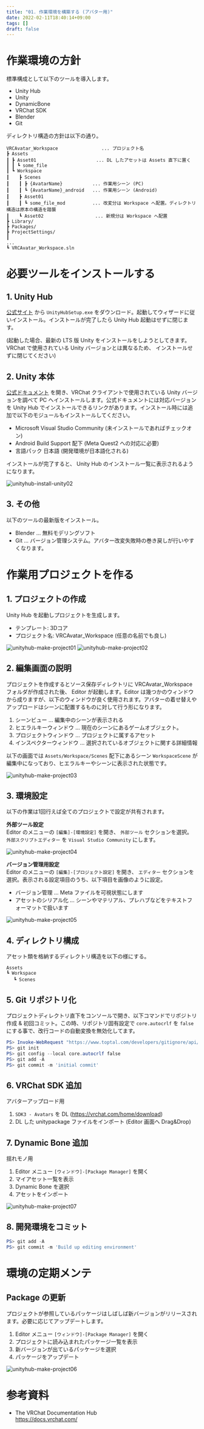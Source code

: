 ```yaml
---
title: "01. 作業環境を構築する (アバター用)"
date: 2022-02-11T18:40:14+09:00
tags: []
draft: false
---
```


# 作業環境の方針
標準構成として以下のツールを導入します。

* Unity Hub
* Unity
* DynamicBone
* VRChat SDK
* Blender
* Git

ディレクトリ構造の方針は以下の通り。

```
VRCAvatar_Workspace                ... プロジェクト名
┣ Assets
┃ ┣ Asset01                      ... DL したアセットは Assets 直下に置く
┃ ┃ ┗ some_file
┃ ┗ Workspace
┃ 　 ┣ Scenes
┃ 　 ┃ ┣ {AvatarName}           ... 作業用シーン (PC)
┃ 　 ┃ ┗ {AvatarName}_android   ... 作業用シーン (Android)
┃ 　 ┣ Asset01
┃ 　 ┃ ┗ some_file_mod          ... 改変分は Workspace へ配置。ディレクトリ構造は原本の構造を踏襲
┃ 　 ┗ Asset02                   ... 新規分は Workspace へ配置
┣ Library/
┣ Packages/
┣ ProjectSettings/
┃
...
┗ VRCAvatar_Workspace.sln
```

# 必要ツールをインストールする

## 1. Unity Hub
[公式サイト](https://unity.com/download) から `UnityHubSetup.exe` をダウンロード。起動してウィザードに従いインストール。インストールが完了したら Unity Hub 起動はせずに閉じます。

(起動した場合、最新の LTS 版 Unity をインストールをしようとしてきます。 VRChat で使用されている Unity バージョンとは異なるため、 インストールせずに閉じてください)

## 2. Unity 本体
[公式ドキュメント](https://docs.vrchat.com/docs/current-unity-version) を開き、VRChat クライアントで使用されている Unity バージョンを調べて PC へインストールします。公式ドキュメントには対応バージョンを Unity Hub でインストールできるリンクがあります。インストール時には追加で以下のモジュールもインストールしてください。

* Microsoft Visual Studio Community (未インストールであればチェックオン)
* Android Build Support 配下 (Meta Quest2 への対応に必要)
* 言語パック 日本語 (開発環境が日本語化される)

インストールが完了すると、 Unity Hub のインストール一覧に表示されるようになります。

![unityhub-install-unity02](image/unityhub-install-unity02.jpg)

## 3. その他
以下のツールの最新版をインストール。

* Blender ... 無料モデリングソフト
* Git ... バージョン管理システム。アバター改変失敗時の巻き戻しが行いやすくなります。

# 作業用プロジェクトを作る
## 1. プロジェクトの作成
Unity Hub を起動しプロジェクトを生成します。

* テンプレート: 3Dコア
* プロジェクト名: VRCAvatar_Workspace (任意の名前でも良し)

![unityhub-make-project01](image/unityhub-make-project01.jpg)
![unityhub-make-project02](image/unityhub-make-project02.jpg)

## 2. 編集画面の説明
プロジェクトを作成するとソース保存ディレクトリに VRCAvatar_Workspace フォルダが作成された後、 Editor が起動します。Editor は幾つかのウィンドウから成りますが、以下のウィンドウが良く使用されます。アバターの着せ替えやアップロードはシーンに配置するものに対して行う形になります。

1. シーンビュー ... 編集中のシーンが表示される
2. ヒエラルキーウィンドウ ... 現在のシーンにあるゲームオブジェクト。
3. プロジェクトウィンドウ ... プロジェクトに属するアセット
4. インスペクターウィンドウ ... 選択されているオブジェクトに関する詳細情報

以下の画面では `Assets/Workspace/Scenes` 配下にあるシーン `WorkspaceScene` が編集中になっており、ヒエラルキーやシーンに表示された状態です。

![unityhub-make-project03](image/unityhub-make-project03.png)

## 3. 環境設定
以下の作業は1回行えば全てのプロジェクトで設定が共有されます。  

**外部ツール設定**  
Editor のメニューの `[編集]-[環境設定]` を開き、 `外部ツール` セクションを選択。 `外部スクリプトエディター` を `Visual Studio Community` にします。

![unityhub-make-project04](image/unityhub-make-project04.png)

**バージョン管理用設定**  
Editor のメニューの `[編集]-[プロジェクト設定]` を開き、 `エディター` セクションを選択。表示される設定項目のうち、以下項目を画像のように設定。

* バージョン管理 ... Meta ファイルを可視状態にします
* アセットのシリアル化 ... シーンやマテリアル、プレハブなどをテキストフォーマットで扱います

![unityhub-make-project05](image/unityhub-make-project05.png)

## 4. ディレクトリ構成
アセット類を格納するディレクトリ構造を以下の様にする。  

```
Assets
┗ Workspace
　 ┗ Scenes
```

## 5. Git リポジトリ化
プロジェクトディレクトリ直下をコンソールで開き、以下コマンドでリポジトリ作成 & 初回コミット。この時、リポジトリ固有設定で `core.autocrlf` を `false` にする事で、改行コードの自動変換を無効化してます。

```powershell
PS> Invoke-WebRequest "https://www.toptal.com/developers/gitignore/api/Unity" -OutFile ".gitignore"
PS> git init
PS> git config --local core.autocrlf false
PS> git add -A
PS> git commit -m 'initial commit'
```

## 6. VRChat SDK 追加
アバターアップロード用

1. `SDK3 - Avatars` を DL (https://vrchat.com/home/download)
2. DL した unitypackage ファイルをインポート (Editor 画面へ Drag&Drop)

## 7. Dynamic Bone 追加
揺れモノ用

1. Editor メニュー `[ウィンドウ]-[Package Manager]` を開く
2. マイアセット一覧を表示
3. Dynamic Bone を選択
4. アセットをインポート

![unityhub-make-project07](image/unityhub-make-project07.png)

## 8. 開発環境をコミット

```powershell
PS> git add -A
PS> git commit -m 'Build up editing environment'
```

# 環境の定期メンテ
## Package の更新
プロジェクトが参照しているパッケージはしばしば新バージョンがリリースされます。必要に応じてアップデートします。

1. Editor メニュー `[ウィンドウ]-[Package Manager]` を開く
2. プロジェクトに読み込まれたパッケージ一覧を表示
3. 新バージョンが出ているパッケージを選択
4. パッケージをアップデート

![unityhub-make-project06](image/unityhub-make-project06.png)

# 参考資料
* The VRChat Documentation Hub  
  https://docs.vrchat.com/